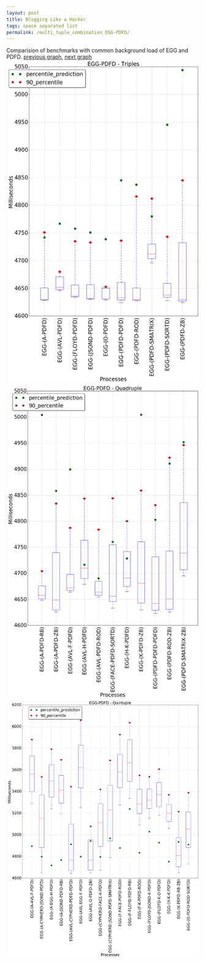 ```yaml
---
layout: post
title: Blogging Like a Hacker
tags: space separated list
permalink: /multi_tuple_combination_EGG-PDFD/
---
```


Comparision of benchmarks with common background load of EGG and PDFD.
[previous graph](../multi_tuple_combination_EGG-O/), [next graph](../multi_tuple_combination_EGG-RB/)
![graph figure](./images/triple/EGG/EGG-PDFD_box.png)![graph figure](./images/quadruple/EGG/EGG-PDFD_box.png)![graph figure](./images/quintuple/EGG/EGG-PDFD_box.png)